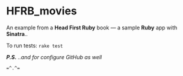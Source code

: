 # HFRB_movies
An example from a **Head First Ruby** book — a sample **Ruby** app with **Sinatra**..

To run tests: `rake test`

_**P.S.** ..and for configure GitHub as well_

`=^.^=`
